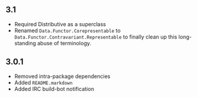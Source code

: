 3.1
---
* Required Distributive as a superclass
* Renamed `Data.Functor.Corepresentable` to `Data.Functor.Contravariant.Representable` to finally clean up this long-standing abuse of terminology.

3.0.1
-----
* Removed intra-package dependencies
* Added `README.markdown`
* Added IRC build-bot notification
